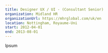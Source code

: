 ```yaml
---
title: Designer UX / UI - (Consultant Senior)
organization: Midland HR
organizationUrl: https://mhrglobal.com/uk/en
location: Nottingham, Royaume-Uni
start: 2012-04-01
end: 2013-08-01
---
```


Ipsum